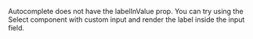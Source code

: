 Autocomplete does not have the labelInValue prop. You can try using the Select component with custom input and render the label inside the input field.
